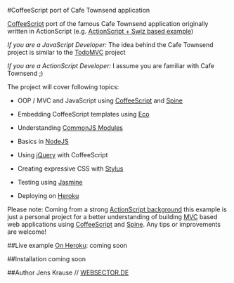 #CoffeeScript port of Cafe Townsend application

[CoffeeScript](http://jashkenas.github.com/coffee-script/) port of the famous Cafe Townsend application originally written in ActionScript (e.g. [ActionScript + Swiz based example](https://github.com/swiz/swiz-examples/tree/master/CafeTownsend-Flex4/))

_If you are a JavaScript Developer:_ The idea behind the Cafe Townsend project is similar to the [TodoMVC](http://addyosmani.github.com/todomvc/) project

_If you are a ActionScript Developer:_ I assume you are familiar with Cafe Townsend ;)


The project will cover following topics:

* OOP / MVC and JavaScript using [CoffeeScript](http://jashkenas.github.com/coffee-script/) and [Spine](http://spinejs.com/)

* Embedding CoffeeScript templates using [Eco](https://github.com/sstephenson/eco)

* Understanding [CommonJS Modules](http://wiki.commonjs.org/wiki/Modules)

* Basics in [NodeJS](http://nodejs.org/)

* Using [jQuery](http://jquery.com/) with CoffeeScript

* Creating expressive CSS with [Stylus](http://learnboost.github.com/stylus/)

* Testing using [Jasmine](http://pivotal.github.com/jasmine/)

* Deploying on [Heroku](http://www.heroku.com/)



Please note: 
Coming from a strong [ActionScript background](www.websector.de) this example is just a personal project for a better understanding of building [MVC](http://en.wikipedia.org/wiki/Model%E2%80%93view%E2%80%93controller) based web applications using [CoffeeScript](http://jashkenas.github.com/coffee-script/) and [Spine](http://spinejs.com/). Any tips or improvements are welcome!


##Live example
[On Heroku](http://www.heroku.com/): coming soon

##Installation
coming soon

##Author
Jens Krause // [WEBSECTOR.DE](http://www.websector.de)